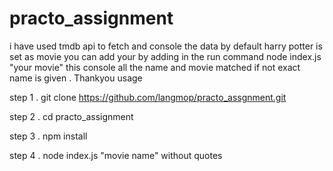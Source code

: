 # practo_assignment

i have used tmdb api to fetch and console the data by default harry potter is set as movie you can add your by adding in the run command node index.js "your movie"
  this console all the name and movie matched if not exact name is given . Thankyou
usage 

step 1 . git clone https://github.com/langmop/practo_assgnment.git

step 2 . cd practo_assignment

step 3 . npm install 

step 4 . node index.js "movie name" without quotes
